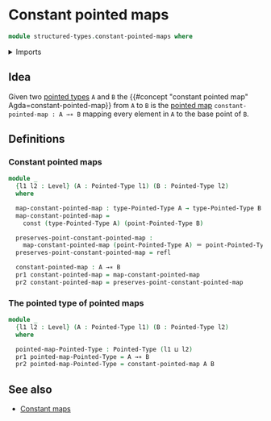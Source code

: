 # Constant pointed maps

```agda
module structured-types.constant-pointed-maps where
```

<details><summary>Imports</summary>

```agda
open import foundation.constant-maps
open import foundation.dependent-pair-types
open import foundation.identity-types
open import foundation.universe-levels

open import structured-types.pointed-maps
open import structured-types.pointed-types
```

</details>

## Idea

Given two [pointed types](structured-types.pointed-types.md) `A` and `B` the
{{#concept "constant pointed map" Agda=constant-pointed-map}} from `A` to `B` is
the [pointed map](structured-types.pointed-maps.md)
`constant-pointed-map : A →∗ B` mapping every element in `A` to the base point
of `B`.

## Definitions

### Constant pointed maps

```agda
module _
  {l1 l2 : Level} (A : Pointed-Type l1) (B : Pointed-Type l2)
  where

  map-constant-pointed-map : type-Pointed-Type A → type-Pointed-Type B
  map-constant-pointed-map =
    const (type-Pointed-Type A) (point-Pointed-Type B)

  preserves-point-constant-pointed-map :
    map-constant-pointed-map (point-Pointed-Type A) ＝ point-Pointed-Type B
  preserves-point-constant-pointed-map = refl

  constant-pointed-map : A →∗ B
  pr1 constant-pointed-map = map-constant-pointed-map
  pr2 constant-pointed-map = preserves-point-constant-pointed-map
```

### The pointed type of pointed maps

```agda
module _
  {l1 l2 : Level} (A : Pointed-Type l1) (B : Pointed-Type l2)
  where

  pointed-map-Pointed-Type : Pointed-Type (l1 ⊔ l2)
  pr1 pointed-map-Pointed-Type = A →∗ B
  pr2 pointed-map-Pointed-Type = constant-pointed-map A B
```

## See also

- [Constant maps](foundation.constant-maps.md)
